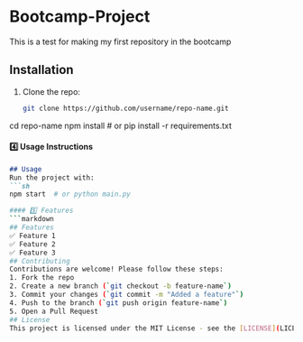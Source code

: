 # Bootcamp-Project
This is a test for making my first repository in the bootcamp
## Installation
1. Clone the repo:
   ```sh
   git clone https://github.com/username/repo-name.git
cd repo-name
npm install  # or pip install -r requirements.txt

#### 4️⃣ Usage Instructions  
```markdown
## Usage
Run the project with:
```sh
npm start  # or python main.py

#### 5️⃣ Features  
```markdown
## Features
✅ Feature 1  
✅ Feature 2  
✅ Feature 3  
## Contributing
Contributions are welcome! Please follow these steps:
1. Fork the repo  
2. Create a new branch (`git checkout -b feature-name`)  
3. Commit your changes (`git commit -m "Added a feature"`)  
4. Push to the branch (`git push origin feature-name`)  
5. Open a Pull Request  
## License
This project is licensed under the MIT License - see the [LICENSE](LICENSE) file for details.
